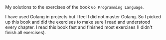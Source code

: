 My solutions to the exercises of the book `Go Programming Language`.

I have used Golang in projects but I feel I did not master Golang. So I picked up this book and did the exercises to make sure I read and understood every chapter. I read this book fast and finished most exercises (I didn't finish all exercises).

